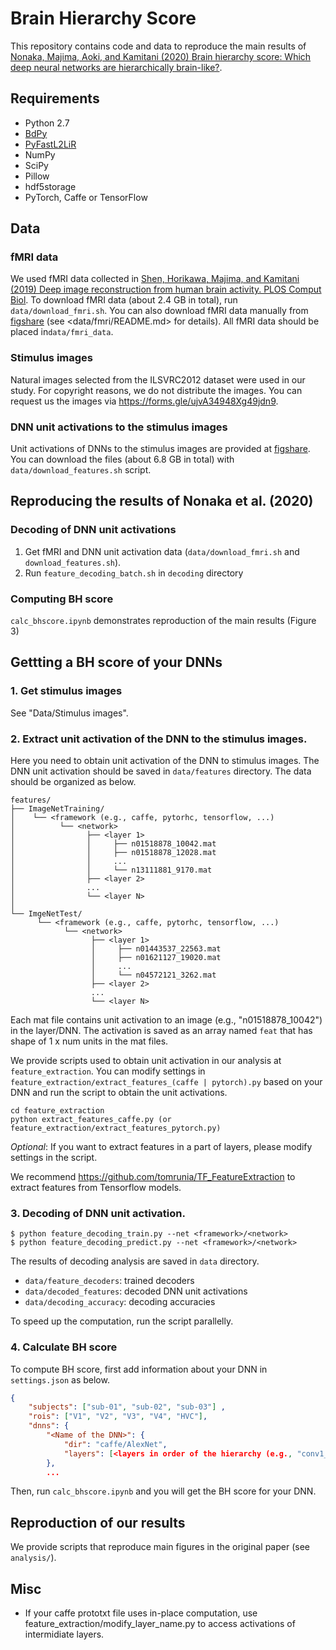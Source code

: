 # Brain Hierarchy Score

This repository contains code and data to reproduce the main results of [Nonaka, Majima, Aoki, and Kamitani (2020) Brain hierarchy score: Which deep neural networks are hierarchically brain-like?](https://www.biorxiv.org/content/10.1101/2020.07.22.216713).

## Requirements

* Python 2.7
* [BdPy](https://github.com/KamitaniLab/bdpy)
* [PyFastL2LiR](https://github.com/KamitaniLab/PyFastL2LiR)
* NumPy
* SciPy
* Pillow
* hdf5storage
* PyTorch, Caffe or TensorFlow

## Data

### fMRI data

We used fMRI data collected in [Shen, Horikawa, Majima, and Kamitani (2019) Deep image reconstruction from human brain activity. PLOS Comput Biol](https://journals.plos.org/ploscompbiol/article?id=10.1371/journal.pcbi.1006633).
To download fMRI data (about 2.4 GB in total), run `data/download_fmri.sh`.
You can also download fMRI data manually from [figshare](https://figshare.com/articles/Deep_Image_Reconstruction/7033577) (see <data/fmri/README.md> for details).
All fMRI data should be placed in`data/fmri_data`.

### Stimulus images

Natural images selected from the ILSVRC2012 dataset were used in our study.
For copyright reasons, we do not distribute the images.
You can request us the images via <https://forms.gle/ujvA34948Xg49jdn9>.

### DNN unit activations to the stimulus images

Unit activations of DNNs to the stimulus images are provided at [figshare](https://figshare.com/articles/dataset/The_Brain_Hierarchy_Score/12401168).
You can download the files (about 6.8 GB in total) with `data/download_features.sh` script.

## Reproducing the results of Nonaka et al. (2020)

### Decoding of DNN unit activations

1. Get fMRI and DNN unit activation data (`data/download_fmri.sh` and `download_features.sh`).
2. Run `feature_decoding_batch.sh` in `decoding` directory

### Computing BH score

`calc_bhscore.ipynb` demonstrates reproduction of the main results (Figure 3)

## Gettting a BH score of your DNNs

### 1. Get stimulus images

See "Data/Stimulus images".

### 2. Extract unit activation of the DNN to the stimulus images.

Here you need to obtain unit activation of the DNN to stimulus images.
The DNN unit activation should be saved in `data/features` directory.
The data should be organized as below.

```
features/
├── ImageNetTraining/
│    └── <framework (e.g., caffe, pytorhc, tensorflow, ...)
│          └── <network>
│                ├── <layer 1>
│                │     ├── n01518878_10042.mat
│                │     ├── n01518878_12028.mat
│                │     ...
│                │     └── n13111881_9170.mat
│                ├── <layer 2>
│                ...
│                └── <layer N>
│
└── ImgeNetTest/
      └── <framework (e.g., caffe, pytorhc, tensorflow, ...)
            └── <network>
                  ├── <layer 1>
                  │     ├── n01443537_22563.mat
                  │     ├── n01621127_19020.mat
                  │     ...
                  │     └── n04572121_3262.mat
                  ├── <layer 2>
                  ...
                  └── <layer N>
```

Each mat file contains unit activation to an image (e.g., "n01518878_10042") in the layer/DNN.
The activation is saved as an array named `feat` that has shape of 1 x num units in the mat files.

We provide scripts used to obtain unit activation in our analysis at `feature_extraction`.
You can modify settings in `feature_extraction/extract_features_(caffe | pytorch).py` based on your DNN and run the script to obtain the unit activations.

```
cd feature_extraction
python extract_features_caffe.py (or feature_extraction/extract_features_pytorch.py)
```

*Optional*: If you want to extract features in a part of layers, please modify settings in the script.

We recommend <https://github.com/tomrunia/TF_FeatureExtraction> to extract features from Tensorflow models.

### 3. Decoding of DNN unit activation.

``` shell
$ python feature_decoding_train.py --net <framework>/<network>
$ python feature_decoding_predict.py --net <framework>/<network>
```

The results of decoding analysis are saved in `data` directory.

- `data/feature_decoders`: trained decoders
- `data/decoded_features`: decoded DNN unit activations
- `data/decoding_accuracy`: decoding accuracies

To speed up the computation, run the script parallelly. 

### 4. Calculate BH score

To compute BH score, first add information about your DNN in `settings.json` as below.

``` json
{
    "subjects": ["sub-01", "sub-02", "sub-03"] ,
    "rois": ["V1", "V2", "V3", "V4", "HVC"],
    "dnns": {
        "<Name of the DNN>": {
            "dir": "caffe/AlexNet",
            "layers": [<layers in order of the hierarchy (e.g., "conv1_abs", "conv2", "conv3", "conv4", "conv5", "fc6", "fc7", "fc8")>]
        },
        ...
```

Then, run `calc_bhscore.ipynb` and you will get the BH score for your DNN.

## Reproduction of our results

We provide scripts that reproduce main figures in the original paper (see `analysis/`). 

## Misc

* If your caffe prototxt file uses in-place computation, use feature_extraction/modify_layer_name.py to access activations of intermidiate layers. 
